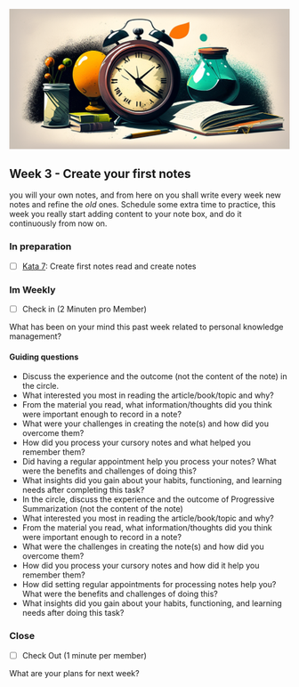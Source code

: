 ![fleeting notes](images/woche4.png)

## Week 3 - Create your first notes

you will your own notes, and from here on you shall write every week new notes and refine the _old_ ones. Schedule some extra time to practice, this week you really start adding content to your note box, and do it continuously from now on. 

### In preparation

- [ ] [Kata 7](2-1-Kata-7.md): Create first notes read and create notes

### Im Weekly

- [ ] Check in (2 Minuten pro Member)

What has been on your mind this past week related to personal knowledge management?

#### Guiding questions

- Discuss the experience and the outcome (not the content of the note) in the circle.
- What interested you most in reading the article/book/topic and why?
- From the material you read, what information/thoughts did you think were important enough to record in a note?
- What were your challenges in creating the note(s) and how did you overcome them?
- How did you process your cursory notes and what helped you remember them?
- Did having a regular appointment help you process your notes? What were the benefits and challenges of doing this?
- What insights did you gain about your habits, functioning, and learning needs after completing this task?
- In the circle, discuss the experience and the outcome of Progressive Summarization (not the content of the note)
- What interested you most in reading the article/book/topic and why?
- From the material you read, what information/thoughts did you think were important enough to record in a note?
- What were the challenges in creating the note(s) and how did you overcome them?
- How did you process your cursory notes and how did it help you remember them?
- How did setting regular appointments for processing notes help you? What were the benefits and challenges of doing this?
- What insights did you gain about your habits, functioning, and learning needs after doing this task?


### Close

- [ ] Check Out (1 minute per member)

What are your plans for next week?


